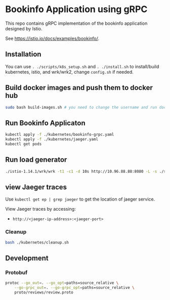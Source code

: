 # Bookinfo Application using gRPC

This repo contains gRPC implementation of the bookinfo application designed by Istio. 

See <https://istio.io/docs/examples/bookinfo/>.

<!-- |![Bookinfo Call Graph](./bookinfo.png)|
|:--:| 
| *Bookinfo Application Call Graph* | -->

## Installation

You can use `. ./scripts/k8s_setup.sh` and `. ./install.sh` to install/build kubernetes, istio, and wrk/wrk2, change `config.sh` if needed.

## Build docker images and push them to docker hub

```bash
sudo bash build-images.sh # you need to change the username and run docker login
```

## Run Bookinfo Applicaton

```bash
kubectl apply -f ./kubernetes/bookinfo-grpc.yaml
kubectl apply -f ./kubernetes/jaeger.yaml
kubectl get pods
```


## Run load generator

```bash
./istio-1.14.1/wrk/wrk -t1 -c1 -d 10s http://10.96.88.88:8080 -L -s ./scripts/lua/bookinfo.lua
```

## view Jaeger traces

Use `kubectl get ep | grep jaeger` to get the location of jaeger service.

View Jaeger traces by accessing:
- `http://<jaeger-ip-address>:<jaeger-port>`  

### Cleanup

```bash
bash ./kubernetes/cleanup.sh
```

## Development

### Protobuf 
```bash
protoc --go_out=. --go_opt=paths=source_relative \
    --go-grpc_out=. --go-grpc_opt=paths=source_relative \
    proto/reviews/review.proto 
```
